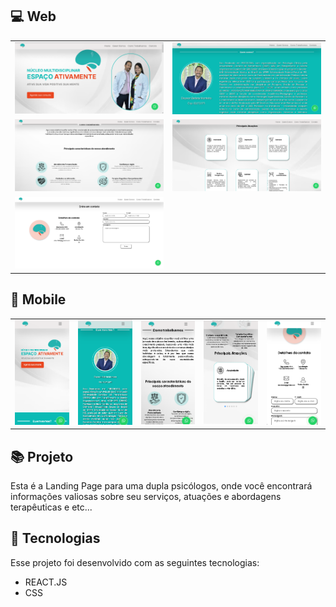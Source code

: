 ## 💻 Web
<table>
    <tbody>
        <tr>
            <td>
                <img src=".github/Home - Web.png" alt="Demonstração do projeto" />
            </td>
            <td>
                <img src=".github/Quem somos - Web.png" alt="Demonstração do projeto"  />
            </td>
        </tr>
        <tr>
            <td>
                <img src=".github/Como trabalhamos - Web.png" alt="Demonstração do projeto"  />
            </td>
            <td>
                <img src=".github/Principais Atuações - Web.png" alt="Demonstração do projeto"  />
            </td>
        </tr>
        <tr>
            <td>
                <img src=".github/Contato -Web.png" alt="Demonstração do projeto"  />
            </td>
        </td>
    </tbody>
</table>


  


## 📱 Mobile
<table>
    <tbody>
        <tr>
            <td>
                <img src=".github/Home - Mobile.png" alt="Demonstração do projeto"  />
            </td>
            <td>
                <img src=".github/Quem Somos - Mobile.png" alt="Demonstração do projeto"  />
            </td>
            <td>
                <img src=".github/Como trabalhamos - Mobile.png" alt="Demonstração do projeto"  />
            </td>
            <td>
                <img src=".github/Principais Atuações - Mobile.png" alt="Demonstração do projeto"  />
            </td>  
            <td>
                <img src=".github/Contato - Mobile.png" alt="Demonstração do projeto"  />
            </td>  
        </tr>
    </tbody>
</table>


  

## 📚 Projeto

Esta é a Landing Page para uma dupla psicólogos, onde você encontrará informações valiosas sobre seu serviços, atuações e abordagens terapêuticas e etc...

## 🚀 Tecnologias

Esse projeto foi desenvolvido com as seguintes tecnologias:

- REACT.JS
- CSS

